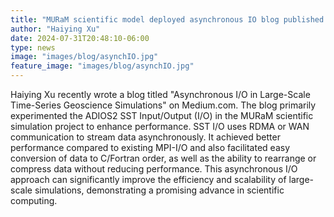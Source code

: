 ```yaml
---
title: "MURaM scientific model deployed asynchronous IO blog published on Medium"
author: "Haiying Xu"
date: 2024-07-31T20:48:10-06:00
type: news
image: "images/blog/asynchIO.jpg"
feature_image: "images/blog/asynchIO.jpg"
---
```

Haiying Xu recently wrote a blog titled "Asynchronous I/O in Large-Scale Time-Series Geoscience Simulations" on Medium.com. The blog primarily experimented the ADIOS2 SST Input/Output (I/O) in the MURaM scientific simulation project to enhance performance. SST I/O uses RDMA or WAN communication to stream data asynchronously. It achieved better performance compared to existing MPI-I/O and also facilitated easy conversion of data to C/Fortran order, as well as the ability to rearrange or compress data without reducing performance. This asynchronous I/O approach can significantly improve the efficiency and scalability of large-scale simulations, demonstrating a promising advance in scientific computing.
